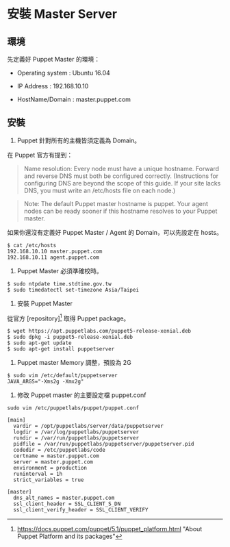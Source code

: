 # 安裝 Master Server

## 環境

先定義好 Puppet Master 的環境：

  - Operating system : Ubuntu 16.04

  - IP Address : 192.168.10.10

  - HostName/Domain : master.puppet.com

## 安裝    
    
1. Puppet 針對所有的主機皆須定義為 Domain。

  在 Puppet 官方有提到：
    
  > Name resolution: Every node must have a unique hostname. Forward and reverse DNS must both be configured correctly. (Instructions for configuring DNS are beyond the scope of this guide. If your site lacks DNS, you must write an /etc/hosts file on each node.)
    
  > Note: The default Puppet master hostname is puppet. Your agent nodes can be ready sooner if this hostname resolves to your Puppet master.
    
  如果你還沒有定義好 Puppet Master / Agent 的 Domain，可以先設定在 hosts。
    
  ```shell
  $ cat /etc/hosts
  192.168.10.10 master.puppet.com
  192.168.10.11 agent.puppet.com
  ```

1. Puppet Master 必須準確校時。

  ```shell
  $ sudo ntpdate time.stdtime.gov.tw
  $ sudo timedatectl set-timezone Asia/Taipei
  ```

1. 安裝 Puppet Master

  從官方 [repository][^1] 取得 Puppet package。

  ```shell
  $ wget https://apt.puppetlabs.com/puppet5-release-xenial.deb
  $ sudo dpkg -i puppet5-release-xenial.deb
  $ sudo apt-get update
  $ sudo apt-get install puppetserver
  ```
  
1. Puppet master Memory 調整，預設為 2G

  ```shell
  $ sudo vim /etc/default/puppetserver
  JAVA_ARGS="-Xms2g -Xmx2g"
  ```

1. 修改 Puppet master 的主要設定檔 puppet.conf

  ```shell
  sudo vim /etc/puppetlabs/puppet/puppet.conf
  
  [main]
    vardir = /opt/puppetlabs/server/data/puppetserver
    logdir = /var/log/puppetlabs/puppetserver
    rundir = /var/run/puppetlabs/puppetserver
    pidfile = /var/run/puppetlabs/puppetserver/puppetserver.pid
    codedir = /etc/puppetlabs/code
    certname = master.puppet.com
    server = master.puppet.com
    environment = production
    runinterval = 1h
    strict_variables = true
   
  [master]
    dns_alt_names = master.puppet.com
    ssl_client_header = SSL_CLIENT_S_DN
    ssl_client_verify_header = SSL_CLIENT_VERIFY
  ```






[^1]: https://docs.puppet.com/puppet/5.1/puppet_platform.html "About Puppet Platform and its packages"














